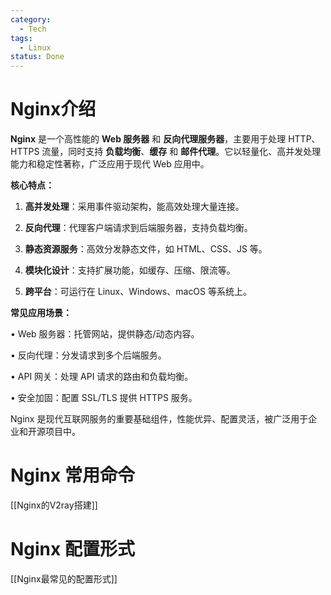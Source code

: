 ```yaml
---
category:
  - Tech
tags:
  - Linux
status: Done
---
```

# Nginx介绍

**Nginx** 是一个高性能的 **Web 服务器** 和 **反向代理服务器**，主要用于处理 HTTP、HTTPS 流量，同时支持 **负载均衡**、**缓存** 和 **邮件代理**。它以轻量化、高并发处理能力和稳定性著称，广泛应用于现代 Web 应用中。

**核心特点：**

1. **高并发处理**：采用事件驱动架构，能高效处理大量连接。

2. **反向代理**：代理客户端请求到后端服务器，支持负载均衡。

3. **静态资源服务**：高效分发静态文件，如 HTML、CSS、JS 等。

4. **模块化设计**：支持扩展功能，如缓存、压缩、限流等。

5. **跨平台**：可运行在 Linux、Windows、macOS 等系统上。

**常见应用场景：**

• Web 服务器：托管网站，提供静态/动态内容。

• 反向代理：分发请求到多个后端服务。

• API 网关：处理 API 请求的路由和负载均衡。

• 安全加固：配置 SSL/TLS 提供 HTTPS 服务。

Nginx 是现代互联网服务的重要基础组件，性能优异、配置灵活，被广泛用于企业和开源项目中。

# Nginx 常用命令

[[Nginx的V2ray搭建]]

# Nginx 配置形式

[[Nginx最常见的配置形式]]

